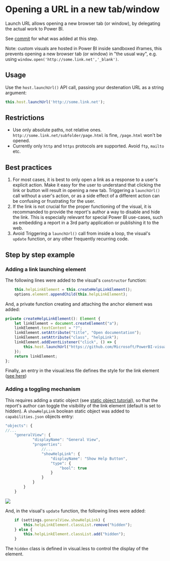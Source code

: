 # Opening a URL in a new tab/window
Launch URL allows opening a new browser tab (or window), by delegating the actual work to Power BI.

See [commit](https://github.com/Microsoft/PowerBI-visuals-sampleCustomVisual/commit/2ecc5cf74b9bc6fbf5c03f84c3ab24841b489d4e) for what was added at this step.

Note: custom visuals are hosted in Power BI inside sandboxed iframes, this prevents opening a new browser tab (or window) in "the usual way", e.g. using `window.open('http://some.link.net','_blank')`.

## Usage
Use the `host.launchUrl()` API call, passing your destenation URL as a string argument:

```typescript
this.host.launchUrl('http://some.link.net');
```

## Restrictions
* Use only absolute paths, not relative ones. `http://some.link.net/subfolder/page.html` is fine, `/page.html` won't be opened.
* Currently only `http` and `https` protocols are supported. Avoid `ftp`, `mailto` etc.

## Best practices
1. For most cases, it is best to only open a link as a response to a user's explicit action. Make it easy for the user to understand that clicking the link or button will result in opening a new tab. Triggering a `launchUrl()` call without a user's action, or as a side effect of a different action can be confusing or frustrating for the user.
2. If the link is not crucial for the proper functioning of the visual, it is recommanded to provide the report's author a way to disable and hide the link. This is especially relevant for special Power BI use-cases, such as embedding a report in a 3rd party application or publishing it to the web.
3. Avoid Triggering a `launchUrl()` call from inside a loop, the visual's `update` function, or any other frequently recurring code.

## Step by step example
### Adding a link launching element
The following lines were added to the visual's `constructor` function:
```typescript
    this.helpLinkElement = this.createHelpLinkElement();
    options.element.appendChild(this.helpLinkElement);
```
And, a private function creating and attaching the anchor element was added:
```typescript
private createHelpLinkElement(): Element {
    let linkElement = document.createElement("a");
    linkElement.textContent = "?";
    linkElement.setAttribute("title", "Open documentation");
    linkElement.setAttribute("class", "helpLink");
    linkElement.addEventListener("click", () => {
        this.host.launchUrl("https://github.com/Microsoft/PowerBI-visuals/blob/master/Readme.md#developing-your-first-powerbi-visual");
    });
    return linkElement;
};
```
Finally, an entry in the visual.less file defines the style for the link element ([see here](https://github.com/Microsoft/PowerBI-visuals-sampleCustomVisual/commit/2ecc5cf74b9bc6fbf5c03f84c3ab24841b489d4e#diff-96b5545ad582c6d540c60ebff2c9f806))

### Adding a toggling mechanism
This requires adding a static object (see [static object tutorial](https://github.com/Microsoft/PowerBI-visuals-sampleCustomVisual/blob/master/Tutorial/StaticObjects.md)), so that the report's author can toggle the visibility of the link element (default is set to hidden).
A `showHelpLink` boolean static object was added to `capabilities.json` objects entry:

```typescript
"objects": {
//...
    "generalView": {
            "displayName": "General View",
            "properties": 
                //...
                "showHelpLink": {
                    "displayName": "Show Help Button",
                    "type": { 
                        "bool": true 
                    }
                }
            }
        }
    }
```

![](images/launchURLtoggle.png)

And, in the visual's `update` function, the following lines were added:
```typescript
    if (settings.generalView.showHelpLink) {
        this.helpLinkElement.classList.remove("hidden");
    } else {
        this.helpLinkElement.classList.add("hidden");
    }
```
The `hidden` class is defined in visual.less to control the display of the element.
